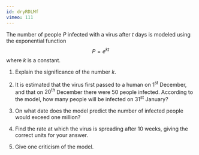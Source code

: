 ```yaml
---
id: dryRDLMf
vimeo: 111
---
```


The number of people $P$ infected with a virus after $t$ days is modeled using the exponential function
$$
P = e^{kt}
$$
where $k$ is a constant.

 1. Explain the significance of the number $k.$

 1. It is estimated that the virus first passed to a human on $1^{\text{st}}$ December, and that on $20^{\text{th}}$ December there were $50$ people infected. According to the model, how many people will be infected on $31^{\text{st}}$ January?

 1. On what date does the model predict the number of infected people would exceed one million?

 1. Find the rate at which the virus is spreading after $10$ weeks, giving the correct units for your answer.

 1. Give one criticism of the model.
